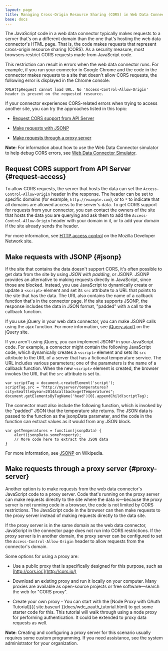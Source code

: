 ```yaml
---
layout: page
title: Managing Cross-Origin Resource Sharing (CORS) in Web Data Connectors
base: docs
---
```


The JavaScript code in a web data connector typically makes requests to
a server that's on a different domain than the one that's hosting the
web data connector's HTML page. That is, the code makes requests that
represent cross-origin resource sharing (CORS). As a security measure,
most browsers restrict CORS requests made from JavaScript code.

This restriction can result in errors when the web data connector runs.
For example, if you run your connector in Google Chrome and the code in
the connector makes requests to a site that doesn't allow CORS requests,
the following error is displayed in the Chrome console:

```
XMLHttpRequest cannot load URL. No 'Access-Control-Allow-Origin' header is present on the requested resource.
```

If your connector experiences CORS-related errors when trying to access
another site, you can try the approaches listed in this topic:

-   [Request CORS support from API Server](#request-access)

-   [Make requests with JSONP](#jsonp)

-   [Make requests through a proxy server](#proxy-server)

**Note**: For information about how to use the Web Data Connector
simulator to help debug CORS errors, see [Web Data Connector
Simulator](wdc_simulator.html).

Request CORS support from API Server {#request-access}
--------------------

To allow CORS requests, the server that hosts the data can set the
`Access-Control-Allow-Origin` header in the response. The header can be
set to specific domains (for example, `http://example.com`), or to `*`
to indicate that all domains are allowed access to the server's data. To
get CORS support for requests from your connector, you can contact the
owners of the site that hosts the data you are querying and ask them to
add the `Access-Control-Allow-Origin` header with your domain in it, or
to add your domain if the site already sends the header.

For more information, see [HTTP access
control](https://developer.mozilla.org/en-US/docs/Web/HTTP/Access_control_CORS)
on the Mozilla Developer Network site.

Make requests with JSONP {#jsonp}
---------

If the site that contains the data doesn't support CORS, it's often
possible to get data from the site by using *JSON with padding*, or
JSONP. JSONP provides an alternative to making requests directly in
JavaScript, since those are blocked. Instead, you use JavaScript to
dynamically create or update a `<script>` element and set its `src`
attribute to a URL that points to the site that has the data. The
URL also contains the name of a callback function that's in the
connector page. If the site supports JSONP, the response includes the
data in JSON format, "padded" with a call to the callback function.

If you use jQuery in your web data connector, you can make JSONP calls
using the <span class="api-command-ref">ajax</span> function. For more
information, see [jQuery.ajax()](http://api.jquery.com/jQuery.ajax/) on
the jQuery site.

If you aren't using jQuery, you can implement JSONP in your JavaScript
code. For example, a connector might contain the following JavaScript
code, which dynamically creates a `<script>` element and sets its `src`
attribute to the URL of a server that has a fictional temperature
service. The URL includes various parameters; one of the parameters is
the name of a callback function. When the new `<script>` element is
created, the browser invokes the URL that the `src` attribute is set to.

    var scriptTag = document.createElement('script');
    scriptTag.src = "http://myserver/temperatures?city=Seattle&year=2014&callback=getTemperatures";
    document.getElementsByTagName('head')[0].appendChild(scriptTag);

The connector must also include the following function, which is invoked
by the "padded" JSON that the temperature site returns. The JSON data is
passed to the function as the <span
class="api-placeholder">jsonpData</span> parameter, and the code in the
function can extract values as it would from any JSON block.

    var getTemperatures = function(jsonpData) {
        alert(jsonpData.someProperty);
        // More code here to extract the JSON data
    }

For more information, see [JSONP](https://en.wikipedia.org/wiki/JSONP)
on Wikipedia.

Make requests through a proxy server {#proxy-server}
------------------------------------

Another option is to make requests from the web data connector's
JavaScript code to a proxy server. Code that's running on the proxy
server can make requests directly to the site where the data is—because
the proxy server is not running code in a browser, the code is not
limited by CORS restrictions. The JavaScript code in the browser can
then make requests to the proxy server instead of making requests
directly to the data site.

If the proxy server is in the same domain as the web data connector,
JavaScript in the connector page does not run into CORS restrictions. If
the proxy server is in another domain, the proxy server can be
configured to set the `Access-Control-Allow-Origin` header to allow
requests from the connector's domain.

Some options for using a proxy are:

-   Use a public proxy that is specifically designed for this purpose,
    such as [http://cors.io/.](http://cors.io/)

-   Download an existing proxy and run it locally on your computer. Many
    proxies are available as open-source projects or free
    software—search the web for "CORS proxy".

-   Create your own proxy - You can start with the [Node Proxy with OAuth Tutorial]({{ site.baseurl }}docs/wdc_oauth_tutorial.html)
    to get some starter code for this.  This tutorial will walk through using a node
    proxy for performing authentication.  It could be extended to proxy data requests as well.

**Note**: Creating and configuring a proxy server for this scenario
usually requires some custom programming. If you need assistance, see
the system administrator for your organization.
